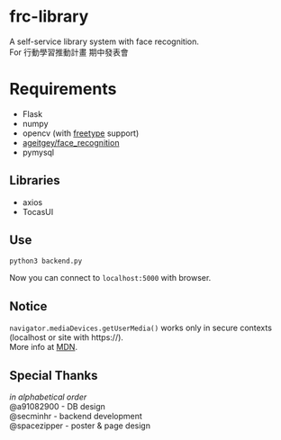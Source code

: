 # frc-library
A self-service library system with face recognition.  
For 行動學習推動計畫 期中發表會  

# Requirements
- Flask
- numpy
- opencv (with [freetype](https://docs.opencv.org/master/d9/dfa/classcv_1_1freetype_1_1FreeType2.html) support)
- [ageitgey/face_recognition](https://github.com/ageitgey/face_recognition)
- pymysql

## Libraries
- axios
- TocasUI

## Use
```bash
python3 backend.py
```
Now you can connect to `localhost:5000` with browser.  

## Notice
`navigator.mediaDevices.getUserMedia()` works only in secure contexts (localhost or site with https://).  
More info at [MDN](https://developer.mozilla.org/en-US/docs/Web/API/MediaDevices/getUserMedia#Security).  

## Special Thanks
*in alphabetical order*  
@a91082900 - DB design  
@secminhr - backend development  
@spacezipper - poster & page design  
